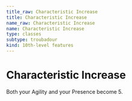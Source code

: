 ```yaml
---
title_raw: Characteristic Increase
title: Characteristic Increase
name_raw: Characteristic Increase
name: Characteristic Increase
type: classes
subtype: troubadour
kind: 10th-level features
---
```


# Characteristic Increase

Both your Agility and your Presence become 5.

